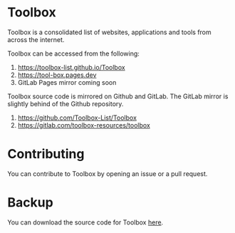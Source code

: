 # Toolbox
Toolbox is a consolidated list of websites, applications and tools from across the internet. 

Toolbox can be accessed from the following:
1. https://toolbox-list.github.io/Toolbox
2. https://tool-box.pages.dev
3. GitLab Pages mirror coming soon

Toolbox source code is mirrored on Github and GitLab. The GitLab mirror is slightly behind of the Github repository. 
1. https://github.com/Toolbox-List/Toolbox
2. https://gitlab.com/toolbox-resources/toolbox

# Contributing
You can contribute to Toolbox by opening an issue or a pull request.

# Backup
You can download the source code for Toolbox [here](https://github.com/Toolbox-List/Toolbox/archive/refs/heads/master.zip).
